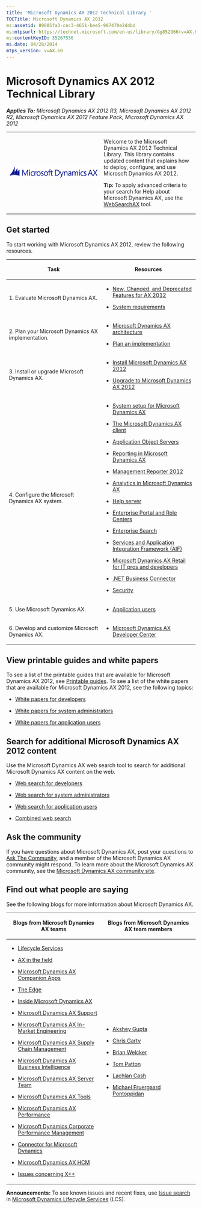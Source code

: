 ```yaml
---
title: 'Microsoft Dynamics AX 2012 Technical Library '
TOCTitle: Microsoft Dynamics AX 2012
ms:assetid: 89085fa3-cec3-4651-bee5-907470e2d4bd
ms:mtpsurl: https://technet.microsoft.com/en-us/library/Gg852966(v=AX.60)
ms:contentKeyID: 35267556
ms.date: 04/28/2014
mtps_version: v=AX.60
---
```


# Microsoft Dynamics AX 2012 Technical Library


_**Applies To:** Microsoft Dynamics AX 2012 R3, Microsoft Dynamics AX 2012 R2, Microsoft Dynamics AX 2012 Feature Pack, Microsoft Dynamics AX 2012_

<table>
<colgroup>
<col style="width: 50%" />
<col style="width: 50%" />
</colgroup>
<tbody>
<tr class="odd">
<td><img src="images/Gg852966.AXlogo(AX.60).png" title="Microsoft Dynamics AX logo" alt="Microsoft Dynamics AX logo" /></td>
<td><p>Welcome to the Microsoft Dynamics AX 2012 Technical Library. This library contains updated content that explains how to deploy, configure, and use Microsoft Dynamics AX 2012.</p>
<p><strong>Tip:</strong> To apply advanced criteria to your search for Help about Microsoft Dynamics AX, use the <a href="http://go.microsoft.com/fwlink/?linkid=194311">WebSearchAX</a> tool.</p></td>
</tr>
</tbody>
</table>


## Get started

To start working with Microsoft Dynamics AX 2012, review the following resources.

<table>
<colgroup>
<col style="width: 50%" />
<col style="width: 50%" />
</colgroup>
<thead>
<tr class="header">
<th><p>Task</p></th>
<th><p>Resources</p></th>
</tr>
</thead>
<tbody>
<tr class="odd">
<td><p>1. Evaluate Microsoft Dynamics AX.</p></td>
<td><ul>
<li><p><a href="new-changed-and-deprecated-features-for-ax-2012.md">New, Changed, and Deprecated Features for AX 2012</a></p></li>
<li><p><a href="http://go.microsoft.com/fwlink/?linkid=165377">System requirements</a></p></li>
</ul></td>
</tr>
<tr class="even">
<td><p>2. Plan your Microsoft Dynamics AX implementation.</p></td>
<td><ul>
<li><p><a href="microsoft-dynamics-ax-architecture.md">Microsoft Dynamics AX architecture</a></p></li>
<li><p><a href="plan-an-implementation.md">Plan an implementation</a></p></li>
</ul></td>
</tr>
<tr class="odd">
<td><p>3. Install or upgrade Microsoft Dynamics AX.</p></td>
<td><ul>
<li><p><a href="install-microsoft-dynamics-ax-2012.md">Install Microsoft Dynamics AX 2012</a></p></li>
<li><p><a href="upgrade-to-microsoft-dynamics-ax-2012.md">Upgrade to Microsoft Dynamics AX 2012</a></p></li>
</ul></td>
</tr>
<tr class="even">
<td><p>4. Configure the Microsoft Dynamics AX system.</p></td>
<td><ul>
<li><p><a href="system-setup-for-microsoft-dynamics-ax.md">System setup for Microsoft Dynamics AX</a></p></li>
<li><p><a href="the-microsoft-dynamics-ax-client.md">The Microsoft Dynamics AX client</a></p></li>
<li><p><a href="application-object-servers.md">Application Object Servers</a></p></li>
<li><p><a href="reporting-in-microsoft-dynamics-ax.md">Reporting in Microsoft Dynamics AX</a></p></li>
<li><p><a href="http://www.microsoft.com/en-us/download/details.aspx?id=5916">Management Reporter 2012</a></p></li>
<li><p><a href="analytics-in-microsoft-dynamics-ax.md">Analytics in Microsoft Dynamics AX</a></p></li>
<li><p><a href="help-server.md">Help server</a></p></li>
<li><p><a href="enterprise-portal-and-role-centers.md">Enterprise Portal and Role Centers</a></p></li>
<li><p><a href="enterprise-search.md">Enterprise Search</a></p></li>
<li><p><a href="services-and-application-integration-framework-aif.md">Services and Application Integration Framework (AIF)</a></p></li>
<li><p><a href="microsoft-dynamics-ax-retail-for-it-pros-and-developers.md">Microsoft Dynamics AX Retail for IT pros and developers</a></p></li>
<li><p><a href="net-business-connector.md">.NET Business Connector</a></p></li>
<li><p><a href="security.md">Security</a></p></li>
</ul></td>
</tr>
<tr class="odd">
<td><p>5. Use Microsoft Dynamics AX.</p></td>
<td><ul>
<li><p><a href="application-users.md">Application users</a></p></li>
</ul></td>
</tr>
<tr class="even">
<td><p>6. Develop and customize Microsoft Dynamics AX.</p></td>
<td><ul>
<li><p><a href="http://go.microsoft.com/fwlink/?linkid=110356">Microsoft Dynamics AX Developer Center</a></p></li>
</ul></td>
</tr>
</tbody>
</table>


## View printable guides and white papers

To see a list of the printable guides that are available for Microsoft Dynamics AX 2012, see [Printable guides](printable-guides.md). To see a list of the white papers that are available for Microsoft Dynamics AX 2012, see the following topics:

  - [White papers for developers](white-papers-for-developers.md)

  - [White papers for system administrators](white-papers-for-system-administrators.md)

  - [White papers for application users](white-papers-for-application-users.md)

## Search for additional Microsoft Dynamics AX 2012 content

Use the Microsoft Dynamics AX web search tool to search for additional Microsoft Dynamics AX content on the web.

  - [Web search for developers](http://go.microsoft.com/fwlink/?linkid=212924)

  - [Web search for system administrators](http://go.microsoft.com/fwlink/?linkid=212925)

  - [Web search for application users](http://go.microsoft.com/fwlink/?linkid=212922)

  - [Combined web search](http://go.microsoft.com/fwlink/?linkid=194311)

## Ask the community

If you have questions about Microsoft Dynamics AX, post your questions to [Ask The Community](http://go.microsoft.com/fwlink/?linkid=221068), and a member of the Microsoft Dynamics AX community might respond. To learn more about the Microsoft Dynamics AX community, see the [Microsoft Dynamics AX community site](http://go.microsoft.com/fwlink/?linkid=221070).

## Find out what people are saying

See the following blogs for more information about Microsoft Dynamics AX.

<table>
<colgroup>
<col style="width: 50%" />
<col style="width: 50%" />
</colgroup>
<thead>
<tr class="header">
<th><p>Blogs from Microsoft Dynamics AX teams</p></th>
<th><p>Blogs from Microsoft Dynamics AX team members</p></th>
</tr>
</thead>
<tbody>
<tr class="odd">
<td><ul>
<li><p><a href="http://blogs.msdn.com/b/lcs/">Lifecycle Services</a></p></li>
<li><p><a href="http://blogs.msdn.com/b/axinthefield/">AX in the field</a></p></li>
<li><p><a href="http://blogs.msdn.com/b/axcompapp/">Microsoft Dynamics AX Companion Apps</a></p></li>
<li><p><a href="http://go.microsoft.com/fwlink/?linkid=221076">The Edge</a></p></li>
<li><p><a href="http://go.microsoft.com/fwlink/?linkid=221077">Inside Microsoft Dynamics AX</a></p></li>
<li><p><a href="http://go.microsoft.com/fwlink/?linkid=221079">Microsoft Dynamics AX Support</a></p></li>
<li><p><a href="http://go.microsoft.com/fwlink/?linkid=221078">Microsoft Dynamics AX In-Market Engineering</a></p></li>
<li><p><a href="http://blogs.msdn.com/b/dynamicsaxscm/">Microsoft Dynamics AX Supply Chain Management</a></p></li>
<li><p><a href="http://blogs.msdn.com/b/dynamicsaxbi/">Microsoft Dynamics AX Business Intelligence</a></p></li>
<li><p><a href="http://blogs.msdn.com/b/daxserver/">Microsoft Dynamics AX Server Team</a></p></li>
<li><p><a href="http://blogs.msdn.com/b/axtools/">Microsoft Dynamics AX Tools</a></p></li>
<li><p><a href="http://blogs.msdn.com/b/axperf/">Microsoft Dynamics AX Performance</a></p></li>
<li><p><a href="http://go.microsoft.com/fwlink/?linkid=223226">Microsoft Dynamics Corporate Performance Management</a></p></li>
<li><p><a href="http://go.microsoft.com/fwlink/?linkid=223227">Connector for Microsoft Dynamics</a></p></li>
<li><p><a href="https://community.dynamics.com/ax/b/axhcmnewslearningshighlights/default.aspx">Microsoft Dynamics AX HCM</a></p></li>
<li><p><a href="http://blogs.msdn.com/b/x/">Issues concerning X++</a></p></li>
</ul></td>
<td><ul>
<li><p><a href="http://blogs.msdn.com/b/aksheygupta/">Akshey Gupta</a></p></li>
<li><p><a href="http://blogs.msdn.com/b/chrisgarty/">Chris Garty</a></p></li>
<li><p><a href="http://blogs.msdn.com/b/bwelcker/">Brian Welcker</a></p></li>
<li><p><a href="http://blogs.technet.com/b/tompatton/">Tom Patton</a></p></li>
<li><p><a href="http://blogs.msdn.com/b/lcash/">Lachlan Cash</a></p></li>
<li><p><a href="http://go.microsoft.com/fwlink/?linkid=221072">Michael Fruergaard Pontoppidan</a></p></li>
</ul></td>
</tr>
</tbody>
</table>

  
**Announcements:** To see known issues and recent fixes, use [Issue search](http://go.microsoft.com/fwlink/?linkid=389258) in [Microsoft Dynamics Lifecycle Services](http://go.microsoft.com/fwlink/?linkid=306505) (LCS).

